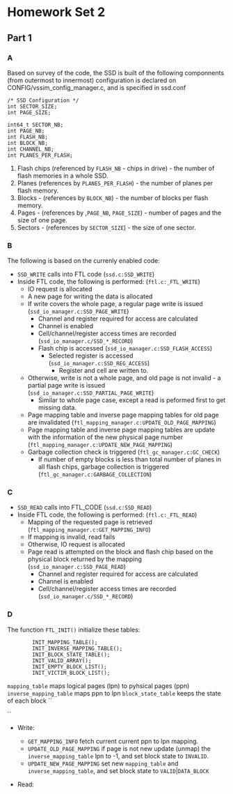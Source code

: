 Homework Set 2
==============

Part 1
------

### A ###

Based on survey of the code, the SSD is built of the following componnents (from outermost to innermost)
configuration is declared on CONFIG/vssim_config_manager.c, and is specified in ssd.conf
```
/* SSD Configuration */
int SECTOR_SIZE;
int PAGE_SIZE;

int64_t SECTOR_NB;
int PAGE_NB;
int FLASH_NB;
int BLOCK_NB;
int CHANNEL_NB;
int PLANES_PER_FLASH;

```

1. Flash chips (referenced by `FLASH_NB` - chips in drive) - the number of flash memories in a whole SSD.
2. Planes (references by `PLANES_PER_FLASH`) - the number of planes per flash memory.
3. Blocks - (references by `BLOCK_NB`) - the number of blocks per flash memory.
4. Pages - (references by ,`PAGE_NB`, `PAGE_SIZE`) - number of pages and the size of one page.
5. Sectors - (references by `SECTOR_SIZE`) - the size of one sector. 


### B ###
The following is based on the currenly enabled code:

* `SSD_WRITE` calls into FTL code (`ssd.c:SSD_WRITE`)
* Inside FTL code, the following is performed: (`ftl.c:_FTL_WRITE`)
  * IO request is allocated
  * A new page for writing the data is allocated
  * If write covers the whole page, a regular page write is issued (`ssd_io_manager.c:SSD_PAGE_WRITE`)
    * Channel and register required for access are calculated
    * Channel is enabled
    * Cell/channel/register access times are recorded (`ssd_io_manager.c/SSD_*_RECORD`)
    * Flash chip is accessed (`ssd_io_manager.c:SSD_FLASH_ACCESS`)
      * Selected register is accessed (`ssd_io_manager.c:SSD_REG_ACCESS`)
        * Register and cell are written to.
  * Otherwise, write is not a whole page, and old page is not invalid - a partial page write is issued (`ssd_io_manager.c:SSD_PARTIAL_PAGE_WRITE`)
    * Similar to whole page case, except a read is peformed first to get missing data.
  * Page mapping table and inverse page mapping tables for old page are invalidated (`ftl_mapping_manager.c:UPDATE_OLD_PAGE_MAPPING`)
  * Page mapping table and inverse page mapping tables are update with the information of the new physical page number (`ftl_mapping_manager.c:UPDATE_NEW_PAGE_MAPPING`)
  * Garbage collection check is triggered (`ftl_gc_manager.c:GC_CHECK`)
    * If number of empty blocks is less than total number of planes in all flash chips, garbage collection is triggered (`ftl_gc_manager.c:GARBAGE_COLLECTION`)

### C ###
* `SSD_READ` calls into FTL_CODE (`ssd.c:SSD_READ`)
* Inside FTL code, the following is performed: (`ftl.c:_FTL_READ`)
  * Mapping of the requested page is retrieved (`ftl_mapping_manager.c:GET_MAPPING_INFO`)
  * If mapping is invalid, read fails
  * Otherwise, IO request is allocated
  * Page read is attempted on the block and flash chip based on the physical block returned by the mapping (`ssd_io_manager.c:SSD_PAGE_READ`)
    * Channel and register required for access are calculated
    * Channel is enabled
    * Cell/channel/register access times are recorded (`ssd_io_manager.c/SSD_*_RECORD`)

### D ###
The function `FTL_INIT()` initialize these tables:
```
        INIT_MAPPING_TABLE();                                                                                 
        INIT_INVERSE_MAPPING_TABLE();                                                                         
        INIT_BLOCK_STATE_TABLE();                                                                             
        INIT_VALID_ARRAY();                                                                                   
        INIT_EMPTY_BLOCK_LIST();                                                                              
        INIT_VICTIM_BLOCK_LIST(); 
```

`mapping_table` maps logical pages (lpn) to  pyhsical pages (ppn)
`inverse_mapping_table` maps ppn to lpn
`block_state_table` keeps the state of each block
``

``

* Write:
	* `GET_MAPPING_INFO` fetch current current ppn to lpn mapping.
	* `UPDATE_OLD_PAGE_MAPPING` if page is not new update (unmap) the `inverse_mapping_table` lpn to -1, and set block state to `INVALID`.
	* `UPDATE_NEW_PAGE_MAPPING` set new `mapping_table` and `inverse_mapping_table`, and set block state to `VALID`|`DATA_BLOCK`
	
* Read: